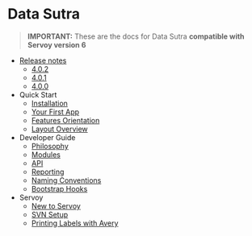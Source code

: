 # Data Sutra

> **IMPORTANT:** These are the docs for Data Sutra **compatible with Servoy version 6**

- [Release notes](release-notes/index.md)
    - [4.0.2](release-notes/4.0.2.md)
    - [4.0.1](release-notes/4.0.1.md)
    - [4.0.0](release-notes/4.0.0.md)
- Quick Start
    - [Installation](quick-start/installation.md)
    - [Your First App](quick-start/your-first-app.md)
    - [Features Orientation](quick-start/features-orientation.md)
    - [Layout Overview](developer-guide/layout-overview.md)
- Developer Guide
    - [Philosophy](developer-guide/philosophy.md)
    - [Modules](developer-guide/modules.md)
    - [API](developer-guide/api.md)
    - [Reporting](developer-guide/reporting.md)
    - [Naming Conventions](developer-guide/naming-conventions.md)
    - [Bootstrap Hooks](developer-guide/bootstrap-hooks.md)
- Servoy
    - [New to Servoy](servoy/new-to-servoy.md)
    - [SVN Setup](servoy/svn-setup.md)
    - [Printing Labels with Avery](servoy/printing-labels-avery.md)
<!--- Configuration Guide-->
<!--- [Solution Configuration](configuration-guide/solution-configuration.md)-->
<!--- [Layout Manager](configuration-guide/layout-manager.md)-->
<!--- [Navigation Engine](configuration-guide/navigation-engine.md)-->
<!--- [Access and Control](configuration-guide/access-control.md)-->
<!--- [Toolbars and Sidebars](configuration-guide/toolbars-sidebars.md)-->